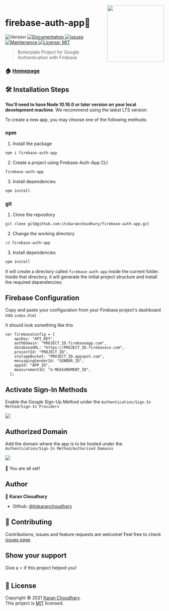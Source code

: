 <img align="right" width="180" src="https://img.icons8.com/color/452/firebase.png" />
<h1>firebase-auth-app🚀</h1>
<p>
  <img alt="Version" src="https://img.shields.io/badge/version-1.0.0-blue.svg?cacheSeconds=2592000" />
  <a href="https://github.com/itskaranchoudhary/firebase-auth-app#readme" target="_blank">
  <img alt="Documentation" src="https://img.shields.io/badge/documentation-yes-brightgreen.svg" />
  </a>
  <a href="https://GitHub.com/itskaranchoudhary/firebase-auth-app/issues/">
  <img alt="issues "src="https://img.shields.io/github/issues/itskaranchoudhary/firebase-auth-app">
  </a>
  <a href="https://github.com/itskaranchoudhary/firebase-auth-app/graphs/commit-activity" target="_blank">
    <img alt="Maintenance" src="https://img.shields.io/badge/Maintained%3F-yes-green.svg" />
  </a>
  <a href="https://github.com/itskaranchoudhary/firebase-auth-app/blob/master/LICENSE">
    <img alt="License: MIT" src="https://img.shields.io/badge/license-MIT-yellow.svg" target="_blank" />
  </a>
</p>

> Boilerplate Project for Google Authentication with Firebase

### 🏠 [Homepage](https://github.com/itskaranchoudhary/firebase-auth-app#readme)
## 🛠️ Installation Steps

**You’ll need to have Node 10.16.0 or later version on your local development machine**. We recommend using the latest LTS version.

To create a new app, you may choose one of the following methods:

### npm
1. Install the package

```sh
npm i firebase-auth-app
```
2. Create a project using Firebase-Auth-App CLI

```sh
firebase-auth-app
```
3. Install dependencies

```sh
npm install
```

### git
1. Clone the repository

```bash
git clone git@github.com:itskaranchoudhary/firebase-auth-app.git
```

2. Change the working directory

```bash
cd firebase-auth-app
```

3. Install dependencies

```bash
npm install
```

It will create a directory called `firebase-auth-app` inside the current folder.<br>
Inside that directory, it will generate the initial project structure and install the required dependencies:

## Firebase Configuration
Copy and paste your configuration from your Firebase project's dashboard into `index.html`

It should look something like this
```
var firebaseConfig = {
    apiKey: "API_KEY",
    authDomain: "PROJECT_ID.firebaseapp.com",
    databaseURL: "https://PROJECT_ID.firebaseio.com",
    projectId: "PROJECT_ID",
    storageBucket: "PROJECT_ID.appspot.com",
    messagingSenderId: "SENDER_ID",
    appId: "APP_ID",
    measurementId: "G-MEASUREMENT_ID",
  };
  ```
## Activate Sign-In Methods

Enable the Google Sign-Up Method under the `Authentication/Sign-In Method/Sign-In Providers`

<img src="https://firebasestorage.googleapis.com/v0/b/url-creator-2ee08.appspot.com/o/Screenshot%20(128).png?alt=media&token=c004aaad-3a8f-4f17-b725-fb86a58b6787">

## Authorized Domain
Add the domain where the app is to be hosted under the `Authentication/Sign-In Method/Authorized Domains`

<img src="https://firebasestorage.googleapis.com/v0/b/url-creator-2ee08.appspot.com/o/Screenshot%20(129).png?alt=media&token=31bb0f30-8955-47a4-9299-367a70cbd351"><br><br>
🌟 You are all set!

## Author

👤 **Karan Choudhary**

* Github: [@itskaranchoudhary](https://github.com/itskaranchoudhary)

## 🤝 Contributing

Contributions, issues and feature requests are welcome! Feel free to check [issues page](https://github.com/itskaranchoudhary/firebase-auth-app/issues).

## Show your support

Give a ⭐️ if this project helped you!
<!-- 
Many Thanks to all the `Stargazers`!<br/>
[![Stargazers repo roster for @xKaran/firebase-auth-template](https://reporoster.com/stars/itskaranchoudhary/firebase-auth-app)](https://github.com/itskaranchoudhary/firebase-auth-app/stargazers)
 -->
## 📝 License

Copyright © 2021 [Karan Choudhary](https://github.com/itskaranchoudhary).<br />
This project is [MIT](https://github.com/itskaranchoudhary/firebase-auth-app/blob/master/LICENSE) licensed.
